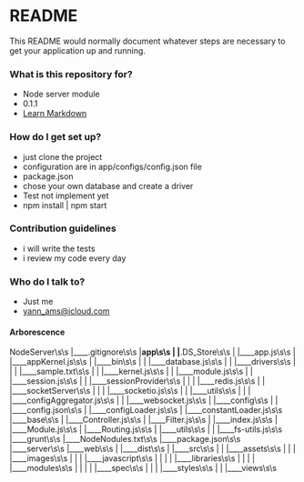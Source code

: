 # README #

This README would normally document whatever steps are necessary to get your application up and running.

### What is this repository for? ###

* Node server module
* 0.1.1
* [Learn Markdown](https://bitbucket.org/tutorials/markdowndemo)

### How do I get set up? ###

* just clone the project
* configuration are in app/configs/config.json file
* package.json
* chose your own database and create a driver
* Test not implement yet
* npm install | npm start

### Contribution guidelines ###

* i will write the tests
* i review my code every day

### Who do I talk to? ###

* Just me
* yann_ams@icloud.com

#### Arborescence
NodeServer\s\s
|____.gitignore\s\s
|____app\s\s
| |____.DS_Store\s\s
| |____app.js\s\s
| |____appKernel.js\s\s
| |____bin\s\s
| | |____database.js\s\s
| | |____drivers\s\s
| | | |____sample.txt\s\s
| | |____kernel.js\s\s
| | |____module.js\s\s
| | |____session.js\s\s
| | |____sessionProvider\s\s
| | | |____redis.js\s\s
| | |____socketServer\s\s
| | | |____socketio.js\s\s
| | |____utils\s\s
| | | |____configAggregator.js\s\s
| | |____websocket.js\s\s
| |____config\s\s
| | |____config.json\s\s
| |____configLoader.js\s\s
| |____constantLoader.js\s\s
|____base\s\s
| |____Controller.js\s\s
| |____Filter.js\s\s
| |____index.js\s\s
| |____Module.js\s\s
| |____Routing.js\s\s
| |____utils\s\s
| | |____fs-utils.js\s\s
|____grunt\s\s
|____NodeNodules.txt\s\s
|____package.json\s\s
|____server\s\s
|____web\s\s
| |____dist\s\s
| |____src\s\s
| | |____assets\s\s
| | | |____images\s\s
| | | |____javascript\s\s
| | | | |____libraries\s\s
| | | | |____modules\s\s
| | | | |____spec\s\s
| | | |____styles\s\s
| | |____views\s\s